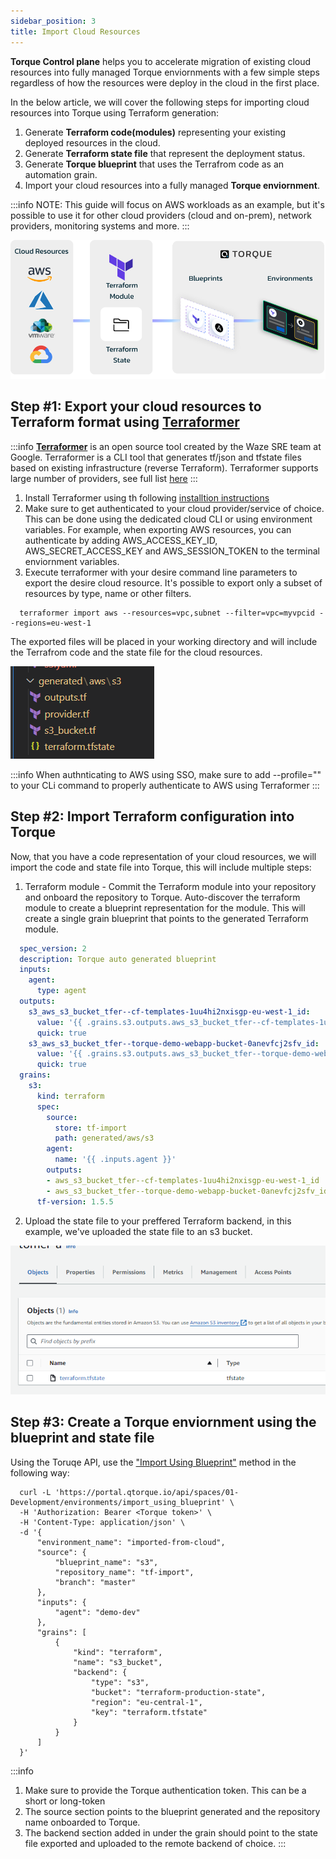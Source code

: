 ```yaml
---
sidebar_position: 3
title: Import Cloud Resources
---
```


__Torque Control plane__ helps you to accelerate migration of existing cloud resources into fully managed Torque enviornments with a few simple steps regardless of how the resources were deploy in the cloud in the first place. 

In the below article, we will cover the following steps for importing cloud resources into Torque using Terraform generation:
1. Generate **Terraform code(modules)** representing your existing deployed resources in the cloud.
2. Generate **Terraform state file** that represent the deployment status.
3. Generate **Torque blueprint** that uses the Terrafrom code as an automation grain. 
4. Import your cloud resources into a fully managed **Torque enviornment**.

:::info
NOTE: This guide will focus on AWS workloads as an example, but it's possible to use it for other cloud providers (cloud and on-prem), network providers, monitoring systems and more.
:::


![import flow](/img/tf-export.png)



## Step #1: Export your cloud resources to Terraform format using [**Terraformer**](https://github.com/GoogleCloudPlatform/terraformer)
:::info
[**Terraformer**](https://github.com/GoogleCloudPlatform/terraformer) is an open source tool created by the Waze SRE team at Google. Terraformer is a CLI tool that generates tf/json and tfstate files based on existing infrastructure (reverse Terraform). Terraformer supports large number of providers, see full list [here](https://github.com/GoogleCloudPlatform/terraformer/tree/master/docs)
:::

1. Install Terraformer using th following [installtion instructions](https://github.com/GoogleCloudPlatform/terraformer/tree/master/docs)
2. Make sure to get authenticated to your cloud provider/service of choice. This can be done using the dedicated cloud CLI or using environment variables. For example, when exporting AWS resources, you can authenticate by adding AWS_ACCESS_KEY_ID,  AWS_SECRET_ACCESS_KEY and AWS_SESSION_TOKEN to the terminal enviornment variables.
3. Execute terraformer with your desire command line parameters to export the desire cloud resource. It's possible to export only a subset of resources by type, name or other filters.

```cli
  terraformer import aws --resources=vpc,subnet --filter=vpc=myvpcid --regions=eu-west-1
```

The exported files will be placed in your working directory and will include the Terrafrom code and the state file for the cloud resources.

![import flow](/img/exported-tf.png)


:::info
When authnticating to AWS using SSO, make sure to add --profile="" to your CLi command to properly authenticate to AWS using Terraformer
:::


## Step #2: Import Terraform configuration into Torque
Now, that you have a code representation of your cloud resources, we will import the code and state file into Torque, this will include multiple steps:

1. Terraform module - Commit the Terraform module into your repository and onboard the repository to Torque. Auto-discover the terraform module to create a blueprint representation for the module. This will create a single grain blueprint that points to the generated Terraform module.

```yaml
  spec_version: 2
  description: Torque auto generated blueprint
  inputs:
    agent:
      type: agent
  outputs:
    s3_aws_s3_bucket_tfer--cf-templates-1uu4hi2nxisgp-eu-west-1_id:
      value: '{{ .grains.s3.outputs.aws_s3_bucket_tfer--cf-templates-1uu4hi2nxisgp-eu-west-1_id }}'
      quick: true
    s3_aws_s3_bucket_tfer--torque-demo-webapp-bucket-0anevfcj2sfv_id:
      value: '{{ .grains.s3.outputs.aws_s3_bucket_tfer--torque-demo-webapp-bucket-0anevfcj2sfv_id }}'
      quick: true
  grains:
    s3:
      kind: terraform
      spec:
        source:
          store: tf-import
          path: generated/aws/s3
        agent:
          name: '{{ .inputs.agent }}'
        outputs:
        - aws_s3_bucket_tfer--cf-templates-1uu4hi2nxisgp-eu-west-1_id
        - aws_s3_bucket_tfer--torque-demo-webapp-bucket-0anevfcj2sfv_id
      tf-version: 1.5.5
```

2. Upload the state file to your preffered Terraform backend, in this example, we've uploaded the state file to an s3 bucket.
  
![state in s3](/img/tfstate-aws.png)

## Step #3: Create a Torque enviornment using the blueprint and state file
Using the Toruqe API, use the ["Import Using Blueprint"](https://portal.qtorque.io/api_reference/#/paths/api-spaces-space_name--environments-import_using_blueprint/post) method in the following way:


```cli
  curl -L 'https://portal.qtorque.io/api/spaces/01-Development/environments/import_using_blueprint' \
  -H 'Authorization: Bearer <Torque token>' \
  -H 'Content-Type: application/json' \
  -d '{
      "environment_name": "imported-from-cloud",
      "source": {        
          "blueprint_name": "s3",
          "repository_name": "tf-import",
          "branch": "master"
      },
      "inputs": {
          "agent": "demo-dev"
      },
      "grains": [
          {
              "kind": "terraform",
              "name": "s3_bucket",            
              "backend": {
                  "type": "s3",
                  "bucket": "terraform-production-state",
                  "region": "eu-central-1",
                  "key": "terraform.tfstate"
              }
          }
      ]
  }'
```

:::info
1. Make sure to provide the Torque authentication token. This can be a short or long-token
2. The source section points to the blueprint generated and the repository name onboarded to Torque.
3. The backend section added in under the grain should point to the state file exported and uploaded to the remote backend of choice.
:::